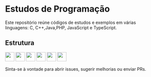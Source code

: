 # Estudos de Programação

Este repositório reúne códigos de estudos e exemplos em várias linguagens: C, C++,Java,PHP, JavaScript e TypeScript.

## Estrutura

 <img 
  width= 30;
  height=30;
  src="https://cdn.jsdelivr.net/gh/devicons/devicon@latest/icons/c/c-original.svg" />
  <img 
  width= 30;
  height=30;
  src="https://cdn.jsdelivr.net/gh/devicons/devicon@latest/icons/cplusplus/cplusplus-original.svg" />
<img
  width= 30;
  height=30;
  src="https://cdn.jsdelivr.net/gh/devicons/devicon@latest/icons/java/java-original.svg" />
  <img 
  width= 30;
  height=30;
  src="https://cdn.jsdelivr.net/gh/devicons/devicon@latest/icons/php/php-original.svg" />
<img 
  width= 30;
  height=30;
  src="https://cdn.jsdelivr.net/gh/devicons/devicon@latest/icons/javascript/javascript-plain.svg" />
 <img 
  width= 30;
  height=30;
  src="https://cdn.jsdelivr.net/gh/devicons/devicon@latest/icons/typescript/typescript-original.svg" />


Sinta-se à vontade para abrir issues, sugerir melhorias ou enviar PRs.

